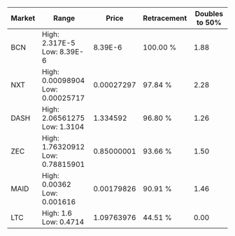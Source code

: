 | Market | Range | Price| Retracement | Doubles to 50% |
| --- | --- | --- | --- | --- |
| BCN | High: 2.317E-5<br />Low: 8.39E-6 | 8.39E-6 | 100.00 % | 1.88 |
| NXT | High: 0.00098904<br />Low: 0.00025717 | 0.00027297 | 97.84 % | 2.28 |
| DASH | High: 2.06561275<br />Low: 1.3104 | 1.334592 | 96.80 % | 1.26 |
| ZEC | High: 1.76320912<br />Low: 0.78815901 | 0.85000001 | 93.66 % | 1.50 |
| MAID | High: 0.00362<br />Low: 0.001616 | 0.00179826 | 90.91 % | 1.46 |
| LTC | High: 1.6<br />Low: 0.4714 | 1.09763976 | 44.51 % | 0.00 |
